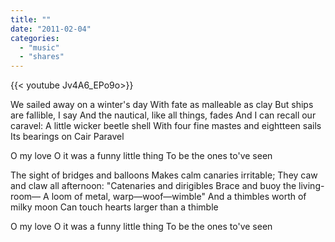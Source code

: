 ```yaml
---
title: ""
date: "2011-02-04"
categories:
  - "music"
  - "shares"
---
```


<div style="width: 70vw;">{{< youtube Jv4A6_EPo9o>}}</div>

We sailed away on a winter's day
With fate as malleable as clay
But ships are fallible, I say
And the nautical, like all things, fades
And I can recall our caravel:
A little wicker beetle shell
With four fine mastes and eightteen sails
Its bearings on Cair Paravel

O my love
O it was a funny little thing
To be the ones to've seen

The sight of bridges and balloons
Makes calm canaries irritable;
They caw and claw all afternoon:
"Catenaries and dirigibles
Brace and buoy the living-room—
A loom of metal, warp—woof—wimble"
And a thimbles worth of milky moon
Can touch hearts larger than a thimble

O my love
O it was a funny little thing
To be the ones to've seen
